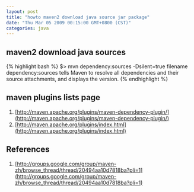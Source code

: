 ```yaml
---
layout: post
title: "howto maven2 download java source jar package"
date: "Thu Mar 05 2009 00:15:00 GMT+0800 (CST)"
categories: java
---
```


maven2 download java sources
-----

{% highlight bash %}
$> mvn dependency:sources -Dsilent=true filename
dependency:sources tells Maven to resolve all dependencies and their source attachments, and displays the version.
{% endhighlight %}

maven plugins lists page
-----

1. [http://maven.apache.org/plugins/maven-dependency-plugin/](http://maven.apache.org/plugins/maven-dependency-plugin/)
2. [http://maven.apache.org/plugins/index.html](http://maven.apache.org/plugins/index.html)

References
-----

1. [http://groups.google.com/group/maven-zh/browse_thread/thread/20494aa10d7818ba?pli=1](http://groups.google.com/group/maven-zh/browse_thread/thread/20494aa10d7818ba?pli=1)
